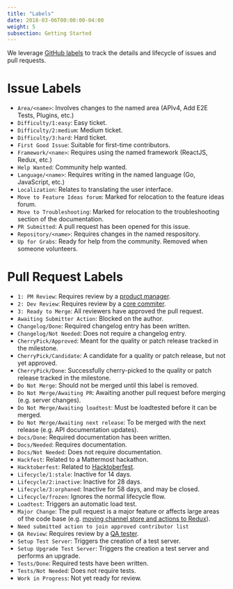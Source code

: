 ```yaml
---
title: "Labels"
date: 2018-03-06T00:00:00-04:00
weight: 5
subsection: Getting Started
---
```


We leverage [GitHub labels](https://help.github.com/en/articles/about-labels) to track the details and lifecycle of issues and pull requests.

# Issue Labels
* `Area/<name>`: Involves changes to the named area (APIv4, Add E2E Tests, Plugins, etc.)
* `Difficulty/1:easy`: Easy ticket.
* `Difficulty/2:medium`: Medium ticket.
* `Difficulty/3:hard`: Hard ticket.
* `First Good Issue`: Suitable for first-time contributors.
* `Framework/<name>`: Requires using the named framework (ReactJS, Redux, etc.)
* `Help Wanted`: Community help wanted.
* `Language/<name>`: Requires writing in the named language (Go, JavaScript, etc.)
* `Localization`: Relates to translating the user interface.
* `Move to Feature Ideas forum`: Marked for relocation to the feature ideas forum.
* `Move to Troubleshooting`: Marked for relocation to the troubleshooting section of the documentation.
* `PR Submitted`: A pull request has been opened for this issue.
* `Repository/<name>`: Requires changes in the named respository.
* `Up for Grabs`: Ready for help from the community. Removed when someone volunteers.

# Pull Request Labels

* `1: PM Review`: Requires review by a [product manager](/contribute/getting-started/core-committers/#product-managers).
* `2: Dev Review`: Requires review by a [core commiter](/contribute/getting-started/core-committers/#core-committers).
* `3: Ready to Merge`: All reviewers have approved the pull request.
* `Awaiting Submitter Action`: Blocked on the author.
* `Changelog/Done`: Required changelog entry has been written.
* `Changelog/Not Needed`: Does not require a changelog entry.
* `CherryPick/Approved`: Meant for the quality or patch release tracked in the milestone.
* `CherryPick/Candidate`: A candidate for a quality or patch release, but not yet approved.
* `CherryPick/Done`: Successfully cherry-picked to the quality or patch release tracked in the milestone.
* `Do Not Merge`: Should not be merged until this label is removed.
* `Do Not Merge/Awaiting PR`: Awaiting another pull request before merging (e.g. server changes).
* `Do Not Merge/Awaiting loadtest`: Must be loadtested before it can be merged.
* `Do Not Merge/Awaiting next release`: To be merged with the next release (e.g. API documentation updates).
* `Docs/Done`: Required documentation has been written.
* `Docs/Needed`: Requires documentation.
* `Docs/Not Needed`: Does not require documentation.
* `Hackfest`: Related to a Mattermost hackathon.
* `Hacktoberfest`: Related to [Hacktoberfest](https://hacktoberfest.digitalocean.com/).
* `Lifecycle/1:stale`: Inactive for 14 days.
* `Lifecycle/2:inactive`: Inactive for 28 days.
* `Lifecycle/3:orphaned`: Inactive for 58 days, and may be closed.
* `Lifecycle/frozen`: Ignores the normal lifecycle flow.
* `Loadtest`: Triggers an automatic load test.
* `Major Change`: The pull request is a major feature or affects large areas of the code base (e.g. [moving channel store and actions to Redux](https://github.com/mattermost/platform/pull/6235)).
* `Need submitted action to join approved contributor list`
* `QA Review`: Requires review by a [QA tester](/contribute/getting-started/core-committers/#qa-testers).
* `Setup Test Server`: Triggers the creation of a test server.
* `Setup Upgrade Test Server`: Triggers the creation a test server and performs an upgrade.
* `Tests/Done`: Required tests have been written.
* `Tests/Not Needed`: Does not require tests.
* `Work in Progress`: Not yet ready for review.

